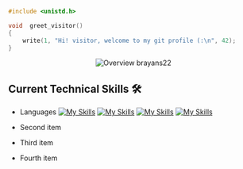 ```c
#include <unistd.h>

void  greet_visitor()
{
    write(1, "Hi! visitor, welcome to my git profile (:\n", 42);
}
```

<p align="center">
  <img src = "https://github.com/brayans22/brayans22/assets/90729742/b3227c96-338a-4a32-999f-d9275f6e1251"       
       alt = "Overview brayans22">
</p>

## Current Technical Skills 🛠️

- Languages
      [![My Skills](https://skillicons.dev/icons?i=c)](https://skillicons.dev)
      [![My Skills](https://skillicons.dev/icons?i=cpp)](https://skillicons.dev)
      [![My Skills](https://skillicons.dev/icons?i=java)](https://skillicons.dev)
      [![My Skills](https://skillicons.dev/icons?i=smalltalk)](https://skillicons.dev)
      
- Second item
- Third item
- Fourth item 
